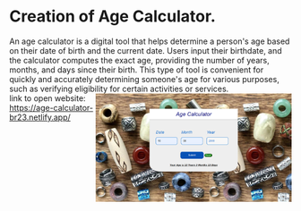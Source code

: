 # Creation of Age Calculator.
An age calculator is a digital tool that helps determine a person's age based on their date of birth and the current date. Users input their birthdate, and the calculator computes the exact age, providing the number of years, months, and days since their birth. This type of tool is convenient for quickly and accurately determining someone's age for various purposes, such as verifying eligibility for certain activities or services.
<img align="right" alt="Age calculator app" width="350px" src="/agecalculator.jpg"><br>
link to open website:
https://age-calculator-br23.netlify.app/